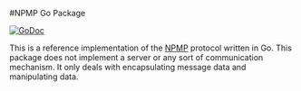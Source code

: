 #NPMP Go Package

[![GoDoc](https://godoc.org/github.com/usi-lfkeitel/npmp?status.svg)](https://godoc.org/github.com/usi-lfkeitel/npmp)

This is a reference implementation of the [NPMP](https://github.com/usi-lfkeitel/npmp-spec) protocol written in Go. This package does not implement a server or any sort of communication mechanism. It only deals with encapsulating message data and manipulating data.
